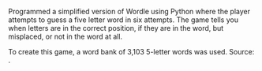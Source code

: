 Programmed a simplified version of Wordle using Python where the player attempts to guess a five letter word in six attempts. The game tells you when letters are in the correct position, if they are in the word, but misplaced, or not in the word at all.

To create this game, a word bank of 3,103 5-letter words was used. Source: <script src="https://gist.github.com/shmookey/b28e342e1b1756c4700f42f17102c2ff.js"></script>.